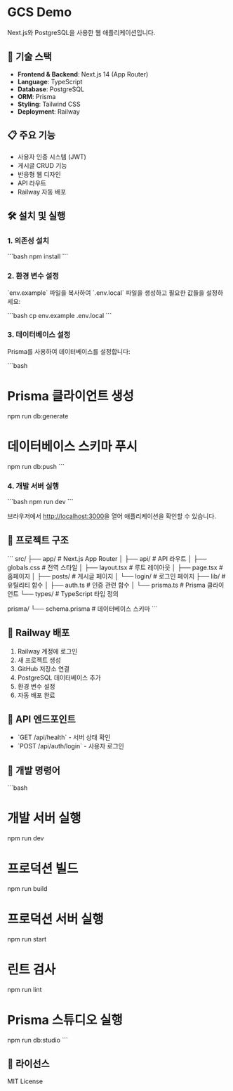 # GCS Demo

Next.js와 PostgreSQL을 사용한 웹 애플리케이션입니다.

## 🚀 기술 스택

- **Frontend & Backend**: Next.js 14 (App Router)
- **Language**: TypeScript
- **Database**: PostgreSQL
- **ORM**: Prisma
- **Styling**: Tailwind CSS
- **Deployment**: Railway

## 📋 주요 기능

- 사용자 인증 시스템 (JWT)
- 게시글 CRUD 기능
- 반응형 웹 디자인
- API 라우트
- Railway 자동 배포

## 🛠️ 설치 및 실행

### 1. 의존성 설치

\`\`\`bash
npm install
\`\`\`

### 2. 환경 변수 설정

\`env.example\` 파일을 복사하여 \`.env.local\` 파일을 생성하고 필요한 값들을 설정하세요:

\`\`\`bash
cp env.example .env.local
\`\`\`

### 3. 데이터베이스 설정

Prisma를 사용하여 데이터베이스를 설정합니다:

\`\`\`bash
# Prisma 클라이언트 생성
npm run db:generate

# 데이터베이스 스키마 푸시
npm run db:push
\`\`\`

### 4. 개발 서버 실행

\`\`\`bash
npm run dev
\`\`\`

브라우저에서 [http://localhost:3000](http://localhost:3000)을 열어 애플리케이션을 확인할 수 있습니다.

## 📁 프로젝트 구조

\`\`\`
src/
├── app/                 # Next.js App Router
│   ├── api/            # API 라우트
│   ├── globals.css     # 전역 스타일
│   ├── layout.tsx      # 루트 레이아웃
│   ├── page.tsx        # 홈페이지
│   ├── posts/          # 게시글 페이지
│   └── login/          # 로그인 페이지
├── lib/                # 유틸리티 함수
│   ├── auth.ts         # 인증 관련 함수
│   └── prisma.ts       # Prisma 클라이언트
└── types/              # TypeScript 타입 정의

prisma/
└── schema.prisma       # 데이터베이스 스키마
\`\`\`

## 🚀 Railway 배포

1. Railway 계정에 로그인
2. 새 프로젝트 생성
3. GitHub 저장소 연결
4. PostgreSQL 데이터베이스 추가
5. 환경 변수 설정
6. 자동 배포 완료

## 📝 API 엔드포인트

- \`GET /api/health\` - 서버 상태 확인
- \`POST /api/auth/login\` - 사용자 로그인

## 🔧 개발 명령어

\`\`\`bash
# 개발 서버 실행
npm run dev

# 프로덕션 빌드
npm run build

# 프로덕션 서버 실행
npm run start

# 린트 검사
npm run lint

# Prisma 스튜디오 실행
npm run db:studio
\`\`\`

## 📄 라이선스

MIT License
